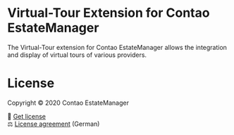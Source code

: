 # Virtual-Tour Extension for Contao EstateManager
The Virtual-Tour extension for Contao EstateManager allows the integration and display of virtual tours of various providers.
        
# License
Copyright © 2020 Contao EstateManager

🎫 [Get license](https://www.contao-estatemanager.com/de/erweiterungen/virtuelle-tour.html) \
⚖ [License agreement](https://www.contao-estatemanager.com/de/lizenzbedingungen.html) (German)
